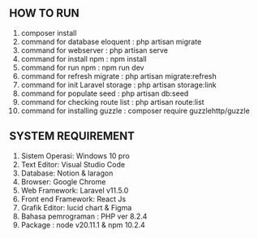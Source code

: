 ## HOW TO RUN

1. composer install
2. command for database eloquent : php artisan migrate
3. command for webserver : php artisan serve
4. command for install npm : npm install
5. command for run npm : npm run dev
6. command for refresh migrate : php artisan migrate:refresh
7. command for init Laravel storage : php artisan storage:link
8. command for populate seed : php artisan db:seed
9. command for checking route list : php artisan route:list
10. command for installing guzzle : composer require guzzlehttp/guzzle


## SYSTEM REQUIREMENT

1.  Sistem Operasi: Windows 10 pro
2.  Text Editor: Visual Studio Code
3.  Database: Notion & laragon
4.  Browser: Google Chrome
5.  Web Framework: Laravel v11.5.0
6.  Front end Framework: React Js
7.  Grafik Editor: lucid chart & Figma
8.  Bahasa pemrograman : PHP ver 8.2.4
9.  Package : node v20.11.1 & npm 10.2.4
